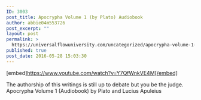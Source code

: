 ```yaml
---
ID: 3003
post_title: Apocrypha Volume 1 (by Plato) Audiobook
author: abbie04m553726
post_excerpt: ""
layout: post
permalink: >
  https://universalflowuniversity.com/uncategorized/apocrypha-volume-1-by-plato-audiobook/
published: true
post_date: 2016-05-28 15:03:30
---
```

[embed]https://www.youtube.com/watch?v=Y7QfWnkVE4M[/embed]<br>
<p>The authorship of this writings is still up to debate but you be the judge.
Apocrypha Volume 1 (Audiobook) by Plato and Lucius Apuleius</p>